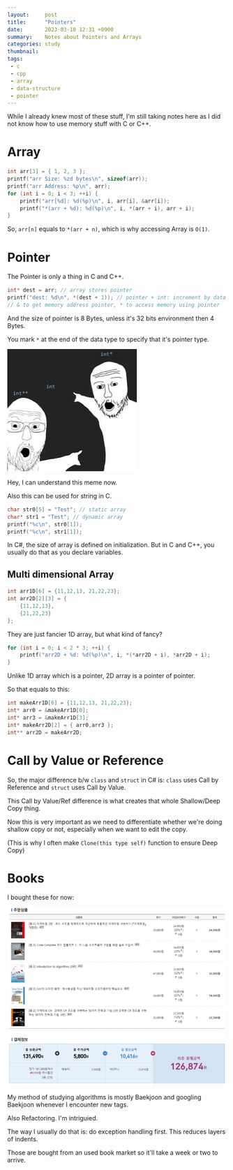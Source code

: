 ```yaml
---
layout:     post
title:      "Pointers"
date:       2023-03-10 12:31 +0900
summary:    Notes about Pointers and Arrays
categories: study
thumbnail: 
tags:
 - c
 - cpp
 - array
 - data-structure
 - pointer
---
```


While I already knew most of these stuff,
I'm still taking notes here as I did not know
how to use memory stuff with C or C++.

# Array

```c
int arr[3] = { 1, 2, 3 };
printf("arr Size: %zd bytes\n", sizeof(arr));
printf("arr Address: %p\n", arr);
for (int i = 0; i < 3; ++i) {
	printf("arr[%d]: %d(%p)\n", i, arr[i], &arr[i]);
	printf("*(arr + %d): %d(%p)\n", i, *(arr + i), arr + i);
}
```

So, `arr[n]` equals to `*(arr + n)`,
which is why accessing Array is `O(1)`.


# Pointer

The Pointer is only a thing in C and C++.

```c
int* dest = arr; // array stores pointer
printf("dest: %d\n", *(dest + 1)); // pointer + int: increment by data size
// & to get memory address pointer, * to access memory using pointer
```

And the size of pointer is 8 Bytes, unless it's 32 bits environment then 4 Bytes.

You mark `*` at the end of the data type to specify that it's pointer type.

![Image](/images/0310-vljdvngdwuy71.jpg)

Hey, I can understand this meme now.

Also this can be used for string in C.

```c
char str0[5] = "Test"; // static array
char* str1 = "Test"; // dynamic array
printf("%c\n", str0[1]);
printf("%c\n", str1[1]);
```

In C#, the size of array is defined on initialization.
But in C and C++, you usually do that as you declare variables.

## Multi dimensional Array

```c
int arr1D[6] = {11,12,13, 21,22,23};
int arr2D[2][3] = {
	{11,12,13},
	{21,22,23}
};
```

They are just fancier 1D array, but what kind of fancy?

```c
for (int i = 0; i < 2 * 3; ++i) {
	printf("arr2D + %d: %d(%p)\n", i, *(*arr2D + i), *arr2D + i);
}
```

Unlike 1D array which is a pointer, 2D array is a pointer of pointer.

So that equals to this:

```c
int makeArr1D[6] = {11,12,13, 21,22,23};
int* arr0 = &makeArr1D[0];
int* arr3 = &makeArr1D[3];
int* makeArr2D[2] = { arr0,arr3 };
int** arr2D = makeArr2D;
```


# Call by Value or Reference

So, the major difference b/w `class` and `struct` in C# is:
`class` uses Call by Reference and
`struct` uses Call by Value.

This Call by Value/Ref difference is what creates that whole
Shallow/Deep Copy thing.

Now this is very important as we need to differentiate whether
we're doing shallow copy or not, especially when we want to edit the copy.

(This is why I often make `Clone(this type self)` function to ensure Deep Copy)


# Books

I bought these for now:

![Books](/images/0310-Cap_2023-03-09_14-47-39-636.png)

My method of studying algorithms is mostly Baekjoon
and googling Baekjoon whenever I encounter new tags.

Also Refactoring. I'm intriguied.

The way I usually do that is: do exception handling first.
This reduces layers of indents.

Those are bought from an used book market so it'll take a week
or two to arrive.
